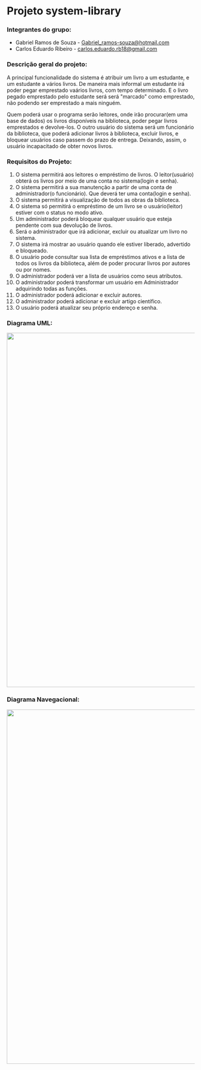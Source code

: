 # Projeto system-library

### Integrantes do grupo:

* Gabriel Ramos de Souza - Gabriel_ramos-souza@hotmail.com
* Carlos Eduardo Ribeiro - carlos.eduardo.rb18@gmail.com

### Descrição geral do projeto:
A principal funcionalidade do sistema é atribuir um livro a um estudante, e um estudante a vários livros. De maneira mais informal um estudante irá poder pegar emprestado vaários livros, com tempo determinado. E o livro pegado emprestado pelo estudante será será "marcado" como emprestado, não podendo ser emprestado a mais ninguém.
 
 Quem poderá usar o programa serão leitores, onde irão procurar(em uma base de dados) os livros disponíveis na biblioteca, poder pegar livros emprestados e devolve-los. O outro usuário do sistema será um funcionário da biblioteca, que poderá adicionar livros à biblioteca, excluir livros, e bloquear usuários caso passem do prazo de entrega. Deixando, assim, o usuário incapacitado de obter novos livros.
 
 ### Requisitos do Projeto:

 1. O sistema permitirá aos leitores o empréstimo de livros. O leitor(usuário) obterá os livros por meio de uma conta no sistema(login e senha).
 2. O sistema permitirá a sua manutenção a partir de uma conta de administrador(o funcionário). Que deverá ter uma conta(login e senha).
 3. O sistema permitirá a visualização de todos as obras da biblioteca.
 4. O sistema só permitirá o empréstimo de um livro se o usuário(leitor) estiver com o status no modo ativo.
 5. Um administrador poderá bloquear qualquer usuário que esteja pendente com sua devolução de livros. 
 6. Será o administrador que irá adicionar, excluir ou atualizar um livro no sistema.
 7. O sistema irá mostrar ao usuário quando ele estiver liberado, advertido e bloqueado.
 8. O usuário pode consultar sua lista de empréstimos ativos e a lista de todos os livros da biblioteca, além de poder procurar livros por autores ou por nomes. 
 9. O administrador poderá ver a lista de usuários como seus atributos.
10. O administrador poderá transformar um usuário em Administrador adquirindo todas as funções.
11. O administrador poderá adicionar e excluir autores.
12. O administrador poderá adicionar e excluir artigo científico.
13. O usuário poderá atualizar seu próprio endereço e senha.
### Diagrama UML:
<p align="left"> 
 <img width="950" src="https://user-images.githubusercontent.com/118121309/227179622-defe51ad-d526-461e-b929-9df2e567fe52.png"
</p>
 
### Diagrama Navegacional:
<p align="left"> 
 <img width="950" src="https://user-images.githubusercontent.com/118121309/232547331-3f2107ac-0676-49ce-81a6-c95d358db87c.jpg"
</p>



